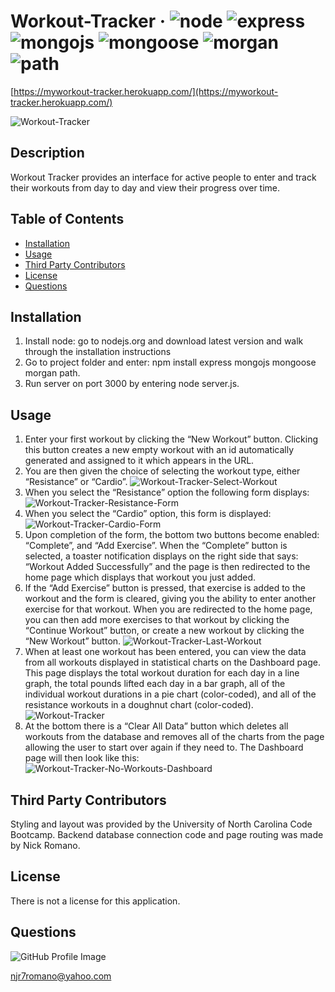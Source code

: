 # Workout-Tracker &middot; ![node](https://img.shields.io/badge/node-12.16.2-blue) ![express](https://img.shields.io/badge/express-4.16.3-blue) ![mongojs](https://img.shields.io/badge/mongojs-3.1.0-blue) ![mongoose](https://img.shields.io/badge/mongoose-5.3.16-blue) ![morgan](https://img.shields.io/badge/morgan-1.9.1-blue) ![path](https://img.shields.io/badge/path-0.12.7-blue) 

[https://myworkout-tracker.herokuapp.com/](https://myworkout-tracker.herokuapp.com/)

![Workout-Tracker](/images/Workout-Tracker.png) 

## Description 
Workout Tracker provides an interface for active people to enter and track their workouts from day to day and view their progress over time. 

## Table of Contents 
* [Installation](#installation) 
* [Usage](#usage) 
* [Third Party Contributors](#third-party-contributors) 
* [License](#license) 
* [Questions](#questions) 
 
## Installation 
1.  Install node: go to nodejs.org and download latest version and walk through the installation instructions  
2.  Go to project folder and enter: npm install express mongojs mongoose morgan path.  
3.  Run server on port 3000 by entering node server.js.  
 
## Usage 
1.  Enter your first workout by clicking the “New Workout” button. Clicking this button creates a new empty workout with an id automatically generated and assigned to it which appears in the URL.  
2.  You are then given the choice of selecting the workout type, either “Resistance” or “Cardio”.  ![Workout-Tracker-Select-Workout](/images/Workout-Tracker-Select-Workout.png)   
3.  When you select the “Resistance” option the following form displays: ![Workout-Tracker-Resistance-Form](/images/Workout-Tracker-Resistance-Form.png)  
4.  When you select the “Cardio” option, this form is displayed: ![Workout-Tracker-Cardio-Form](/images/Workout-Tracker-Cardio-Form.png) 
5.  Upon completion of the form, the bottom two buttons become enabled: “Complete”, and “Add Exercise”. When the “Complete” button is selected, a toaster notification displays on the right side that says: “Workout Added Successfully” and the page is then redirected to the home page which displays that workout you just added.  
6.  If the “Add Exercise” button is pressed, that exercise is added to the workout and the form is cleared, giving you the ability to enter another exercise for that workout. When you are redirected to the home page, you can then add more exercises to that workout by clicking the “Continue Workout” button, or create a new workout by clicking the “New Workout” button. ![Workout-Tracker-Last-Workout](/images/Workout-Tracker-Last-Workout.png)  
7.  When at least one workout has been entered, you can view the data from all workouts displayed in statistical charts on the Dashboard page. This page displays the total workout duration for each day in a line graph, the total pounds lifted each day in a bar graph, all of the individual workout durations in a pie chart (color-coded), and all of the resistance workouts in a doughnut chart (color-coded).
![Workout-Tracker](/images/Workout-Tracker.png) 
8.  At the bottom there is a “Clear All Data” button which deletes all workouts from the database and removes all of the charts from the page allowing the user to start over again if they need to. The Dashboard page will then look like this: ![Workout-Tracker-No-Workouts-Dashboard](/images/Workout-Tracker-No-Workouts-Dashboard.png) 
 

## Third Party Contributors 
Styling and layout was provided by the University of North Carolina Code Bootcamp. Backend database connection code and page routing was made by Nick Romano. 

## License 
There is not a license for this application. 

## Questions 
![GitHub Profile Image](https://avatars.githubusercontent.com/u/6642173?) 

 njr7romano@yahoo.com
